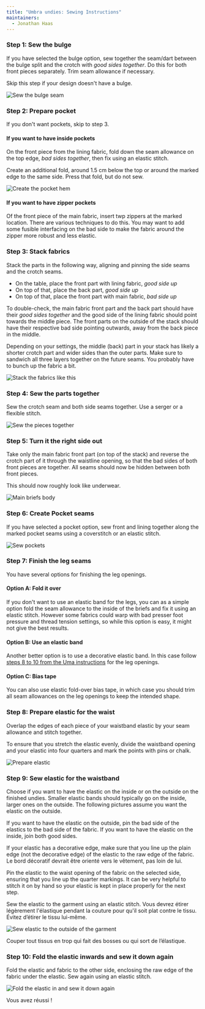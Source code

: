 ```yaml
---
title: "Umbra undies: Sewing Instructions"
maintainers:
  - Jonathan Haas
---
```


### Step 1: Sew the bulge

If you have selected the bulge option, sew together the seam/dart between the bulge split and the crotch with _good sides together_. Do this for both front pieces separately. Trim seam allowance if necessary.

Skip this step if your design doesn't have a bulge.

![Sew the bulge seam](step01.svg)

### Step 2: Prepare pocket

If you don't want pockets, skip to step 3.

#### If you want to have inside pockets

On the front piece from the lining fabric, fold down the seam allowance on the top edge, _bad sides together_, then fix using an elastic stitch.

Create an additional fold, around 1.5 cm below the top or around the marked edge to the same side. Press that fold, but do not sew.

![Create the pocket hem](step02.svg)

#### If you want to have zipper pockets

Of the front piece of the main fabric, insert twp zippers at the marked location.
There are various techniques to do this. You may want to add some fusible interfacing on the bad side to make the fabric around the zipper more robust and less elastic.

### Step 3: Stack fabrics

Stack the parts in the following way, aligning and pinning the side seams and the crotch seams.

- On the table, place the front part with lining fabric, _good side up_
- On top of that, place the back part, _good side up_
- On top of that, place the front part with main fabric, _bad side up_

To double-check, the main fabric front part and the back part should have their _good sides together_ and the good side of the lining fabric should point towards the middle piece. The front parts on the outside of the stack should have their respective bad side pointing outwards, away from the back piece in the middle.

Depending on your settings, the middle (back) part in your stack has likely a shorter crotch part and wider sides than the outer parts. Make sure to sandwich all three layers together on the future seams. You probably have to bunch up the fabric a bit.

![Stack the fabrics like this](step03.svg)

### Step 4: Sew the parts together

Sew the crotch seam and both side seams together. Use a serger or a flexible stitch.

![Sew the pieces together](step04.svg)

### Step 5: Turn it the right side out

Take only the main fabric front part (on top of the stack) and reverse the crotch part of it through the waistline opening, so that the bad sides of both front pieces are together. All seams should now be hidden between both front pieces.

This should now roughly look like underwear.

![Main briefs body](step05.svg)

### Step 6: Create Pocket seams

If you have selected a pocket option, sew front and lining together along the marked pocket seams using a coverstitch or an elastic stitch.

![Sew pockets](step06.svg)

### Step 7: Finish the leg seams

You have several options for finishing the leg openings.

#### Option A: Fold it over

If you don't want to use an elastic band for the legs, you can as a simple option fold the seam allowance to the inside of the briefs and fix it using an elastic stitch. However some fabrics could warp with bad presser foot pressure and thread tension settings, so while this option is easy, it might not give the best results.

#### Option B: Use an elastic band

Another better option is to use a decorative elastic band. In this case follow [steps 8 to 10 from the Uma instructions](/docs/designs/uma/instructions#step-8-prepare-elastic) for the leg openings.

#### Option C: Bias tape

You can also use elastic fold-over bias tape, in which case you should trim all seam allowances on the leg openings to keep the intended shape.

### Step 8: Prepare elastic for the waist

Overlap the edges of each piece of your waistband elastic by your seam allowance and stitch together.

To ensure that you stretch the elastic evenly, divide the waistband opening and your elastic into four quarters and mark the points with pins or chalk.

![Prepare elastic](step08.svg)

### Step 9: Sew elastic for the waistband

Choose if you want to have the elastic on the inside or on the outside on the finished undies. Smaller elastic bands should typically go on the inside, larger ones on the outside. The following pictures assume you want the elastic on the outside.

If you want to have the elastic on the outside, pin the bad side of the elastics to the bad side of the fabric. If you want to have the elastic on the inside, join both good sides.

If your elastic has a decorative edge, make sure that you line up the plain edge (not the decorative edge) of the elastic to the raw edge of the fabric. Le bord décoratif devrait être orienté vers le vêtement, pas loin de lui.

Pin the elastic to the waist opening of the fabric on the selected side, ensuring that you line up the quarter markings. It can be very helpful to stitch it on by hand so your elastic is kept in place properly for the next step.

Sew the elastic to the garment using an elastic stitch. Vous devrez étirer légèrement l'élastique pendant la couture pour qu'il soit plat contre le tissu. Évitez d’étirer le tissu lui-même.

![Sew elastic to the outside of the garment](step09.svg)

Couper tout tissus en trop qui fait des bosses ou qui sort de l’élastique.

### Step 10: Fold the elastic inwards and sew it down again

Fold the elastic and fabric to the other side, enclosing the raw edge of the fabric under the elastic. Sew again using an elastic stitch.

![Fold the elastic in and sew it down again](step10.svg)

Vous avez réussi !
